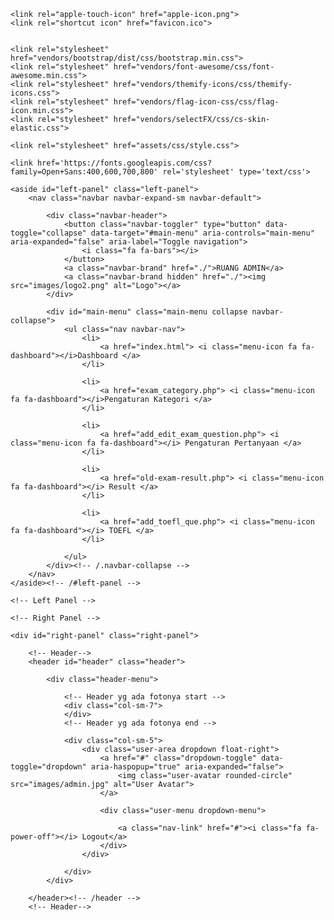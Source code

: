 <!doctype html>
<!--[if lt IE 7]>      <html class="no-js lt-ie9 lt-ie8 lt-ie7" lang=""> <![endif]-->
<!--[if IE 7]>         <html class="no-js lt-ie9 lt-ie8" lang=""> <![endif]-->
<!--[if IE 8]>         <html class="no-js lt-ie9" lang=""> <![endif]-->
<!--[if gt IE 8]><!-->
<html class="no-js" lang="en">
<!--<![endif]-->

<head>
    <meta charset="utf-8">
    <meta http-equiv="X-UA-Compatible" content="IE=edge">
    <title>Si Admin</title>
    <meta name="description" content="Sufee Admin - HTML5 Admin Template">
    <meta name="viewport" content="width=device-width, initial-scale=1">

    <link rel="apple-touch-icon" href="apple-icon.png">
    <link rel="shortcut icon" href="favicon.ico">


    <link rel="stylesheet" href="vendors/bootstrap/dist/css/bootstrap.min.css">
    <link rel="stylesheet" href="vendors/font-awesome/css/font-awesome.min.css">
    <link rel="stylesheet" href="vendors/themify-icons/css/themify-icons.css">
    <link rel="stylesheet" href="vendors/flag-icon-css/css/flag-icon.min.css">
    <link rel="stylesheet" href="vendors/selectFX/css/cs-skin-elastic.css">

    <link rel="stylesheet" href="assets/css/style.css">

    <link href='https://fonts.googleapis.com/css?family=Open+Sans:400,600,700,800' rel='stylesheet' type='text/css'>



</head>

<body>
    <!-- Left Panel -->

    <aside id="left-panel" class="left-panel">
        <nav class="navbar navbar-expand-sm navbar-default">

            <div class="navbar-header">
                <button class="navbar-toggler" type="button" data-toggle="collapse" data-target="#main-menu" aria-controls="main-menu" aria-expanded="false" aria-label="Toggle navigation">
                    <i class="fa fa-bars"></i>
                </button>
                <a class="navbar-brand" href="./">RUANG ADMIN</a>
                <a class="navbar-brand hidden" href="./"><img src="images/logo2.png" alt="Logo"></a>
            </div>

            <div id="main-menu" class="main-menu collapse navbar-collapse">
                <ul class="nav navbar-nav">
                    <li>
                        <a href="index.html"> <i class="menu-icon fa fa-dashboard"></i>Dashboard </a>
                    </li>

                    <li>
                        <a href="exam_category.php"> <i class="menu-icon fa fa-dashboard"></i>Pengaturan Kategori </a>
                    </li>

                    <li>
                        <a href="add_edit_exam_question.php"> <i class="menu-icon fa fa-dashboard"></i> Pengaturan Pertanyaan </a>
                    </li>

                    <li>
                        <a href="old-exam-result.php"> <i class="menu-icon fa fa-dashboard"></i> Result </a>
                    </li>

                    <li>
                        <a href="add_toefl_que.php"> <i class="menu-icon fa fa-dashboard"></i> TOEFL </a>
                    </li>
                    
                </ul>
            </div><!-- /.navbar-collapse -->
        </nav>
    </aside><!-- /#left-panel -->

    <!-- Left Panel -->

    <!-- Right Panel -->

    <div id="right-panel" class="right-panel">

        <!-- Header-->
        <header id="header" class="header">

            <div class="header-menu">
                
                <!-- Header yg ada fotonya start -->
                <div class="col-sm-7">
                </div>
                <!-- Header yg ada fotonya end -->

                <div class="col-sm-5">
                    <div class="user-area dropdown float-right">
                        <a href="#" class="dropdown-toggle" data-toggle="dropdown" aria-haspopup="true" aria-expanded="false">
                            <img class="user-avatar rounded-circle" src="images/admin.jpg" alt="User Avatar">
                        </a>

                        <div class="user-menu dropdown-menu">

                            <a class="nav-link" href="#"><i class="fa fa-power-off"></i> Logout</a>
                        </div>
                    </div>

                </div>
            </div>

        </header><!-- /header -->
        <!-- Header-->
        